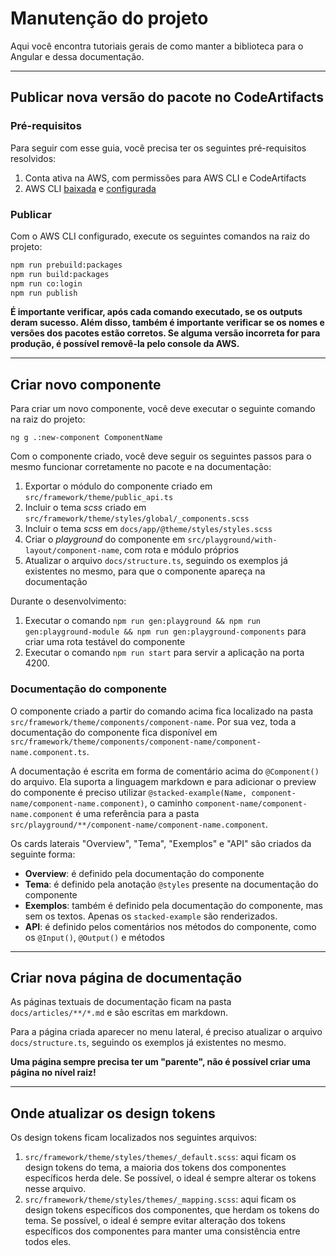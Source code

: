 # Manutenção do projeto

Aqui você encontra tutoriais gerais de como manter a biblioteca para o Angular e dessa documentação.

<hr>

## Publicar nova versão do pacote no CodeArtifacts

### Pré-requisitos

Para seguir com esse guia, você precisa ter os seguintes pré-requisitos resolvidos:

1. Conta ativa na AWS, com permissões para AWS CLI e CodeArtifacts
2. AWS CLI [baixada](https://aws.amazon.com/pt/cli/) e [configurada](https://docs.aws.amazon.com/pt_br/cli/latest/userguide/cli-chap-configure.html)

### Publicar

Com o AWS CLI configurado, execute os seguintes comandos na raiz do projeto:

```bash
npm run prebuild:packages
npm run build:packages
npm run co:login
npm run publish
```

**É importante verificar, após cada comando executado, se os outputs deram sucesso. Além disso, também é importante verificar se os nomes e versões dos pacotes estão corretos. Se alguma versão incorreta for para produção, é possível removê-la pelo console da AWS.**

<hr>

## Criar novo componente

Para criar um novo componente, você deve executar o seguinte comando na raiz do projeto:

```
ng g .:new-component ComponentName
```

Com o componente criado, você deve seguir os seguintes passos para o mesmo funcionar corretamente no pacote e na documentação:

1. Exportar o módulo do componente criado em `src/framework/theme/public_api.ts`
2. Incluir o tema _scss_ criado em `src/framework/theme/styles/global/_components.scss`
3. Incluir o tema _scss_ em `docs/app/@theme/styles/styles.scss`
4. Criar o _playground_ do componente em `src/playground/with-layout/component-name`, com rota e módulo próprios
5. Atualizar o arquivo `docs/structure.ts`, seguindo os exemplos já existentes no mesmo, para que o componente apareça na documentação

Durante o desenvolvimento:

1. Executar o comando `npm run gen:playground && npm run gen:playground-module && npm run gen:playground-components` para criar uma rota testável do componente
2. Executar o comando `npm run start` para servir a aplicação na porta 4200.

### Documentação do componente

O componente criado a partir do comando acima fica localizado na pasta `src/framework/theme/components/component-name`.
Por sua vez, toda a documentação do componente fica disponível em `src/framework/theme/components/component-name/component-name.component.ts`.

A documentação é escrita em forma de comentário acima do `@Component()` do arquivo. Ela suporta a linguagem markdown
e para adicionar o preview do componente é preciso utilizar `@stacked-example(Name, component-name/component-name.component)`, o caminho `component-name/component-name.component` é uma referência para a pasta `src/playground/**/component-name/component-name.component`.

Os cards laterais "Overview", "Tema", "Exemplos" e "API" são criados da seguinte forma:

- **Overview**: é definido pela documentação do componente
- **Tema**: é definido pela anotação `@styles` presente na documentação do componente
- **Exemplos**: também é definido pela documentação do componente, mas sem os textos. Apenas os `stacked-example` são renderizados.
- **API**: é definido pelos comentários nos métodos do componente, como os `@Input()`, `@Output()` e métodos

<hr>

## Criar nova página de documentação

As páginas textuais de documentação ficam na pasta `docs/articles/**/*.md` e são escritas em markdown.

Para a página criada aparecer no menu lateral, é preciso atualizar o arquivo `docs/structure.ts`, seguindo os exemplos já existentes no mesmo.

**Uma página sempre precisa ter um "parente", não é possível criar uma página no nível raiz!**

<hr>

## Onde atualizar os design tokens

Os design tokens ficam localizados nos seguintes arquivos:

1. `src/framework/theme/styles/themes/_default.scss`: aqui ficam os design tokens do tema, a maioria dos tokens dos componentes específicos herda dele. Se possível, o ideal é sempre alterar os tokens nesse arquivo.
2. `src/framework/theme/styles/themes/_mapping.scss`: aqui ficam os design tokens específicos dos componentes, que herdam os tokens do tema. Se possível, o ideal é sempre evitar alteração dos tokens específicos dos componentes para manter uma consistência entre todos eles.

